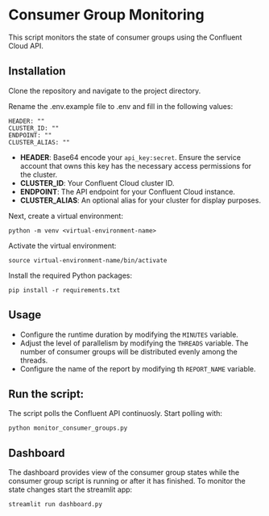# Consumer Group Monitoring
This script monitors the state of consumer groups using the Confluent Cloud API.

## Installation
Clone the repository and navigate to the project directory.

Rename the .env.example file to .env and fill in the following values:
```
HEADER: ""
CLUSTER_ID: ""
ENDPOINT: ""
CLUSTER_ALIAS: ""
```

- **HEADER**: Base64 encode your `api_key:secret`. Ensure the service account that owns this key has the necessary access permissions for the cluster.
- **CLUSTER_ID**: Your Confluent Cloud cluster ID.
- **ENDPOINT**: The API endpoint for your Confluent Cloud instance.
- **CLUSTER_ALIAS**: An optional alias for your cluster for display purposes.

Next, create a virtual environment:
```
python -m venv <virtual-environment-name>
```

Activate the virtual environment:
```
source virtual-environment-name/bin/activate
```

Install the required Python packages:
```
pip install -r requirements.txt
```

## Usage
- Configure the runtime duration by modifying the `MINUTES` variable.
- Adjust the level of parallelism by modifying the `THREADS` variable. The number of consumer groups will be distributed evenly among the threads.
- Configure the name of the report by modifying th `REPORT_NAME` variable.


## Run the script:
The script polls the Confluent API continuosly. Start polling with:
```
python monitor_consumer_groups.py
```

## Dashboard
The dashboard provides view of the consumer group states while the consumer group script is running or after it has finished.
To monitor the state changes start the streamlit app:
```
streamlit run dashboard.py
```